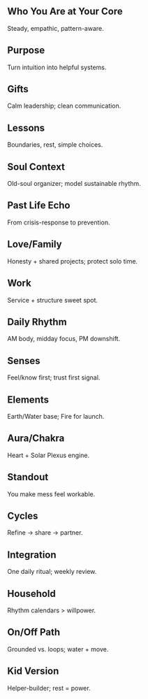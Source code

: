## Who You Are at Your Core
Steady, empathic, pattern-aware.

## Purpose
Turn intuition into helpful systems.

## Gifts
Calm leadership; clean communication.

## Lessons
Boundaries, rest, simple choices.

## Soul Context
Old-soul organizer; model sustainable rhythm.

## Past Life Echo
From crisis-response to prevention.

## Love/Family
Honesty + shared projects; protect solo time.

## Work
Service + structure sweet spot.

## Daily Rhythm
AM body, midday focus, PM downshift.

## Senses
Feel/know first; trust first signal.

## Elements
Earth/Water base; Fire for launch.

## Aura/Chakra
Heart + Solar Plexus engine.

## Standout
You make mess feel workable.

## Cycles
Refine → share → partner.

## Integration
One daily ritual; weekly review.

## Household
Rhythm calendars > willpower.

## On/Off Path
Grounded vs. loops; water + move.

## Kid Version
Helper-builder; rest = power.
